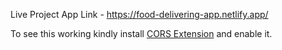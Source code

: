Live Project App Link - https://food-delivering-app.netlify.app/

To see this working kindly install <a href="https://chrome.google.com/webstore/detail/allow-cors-access-control/lhobafahddgcelffkeicbaginigeejlf" target="_blank">CORS Extension</a> and enable it.
